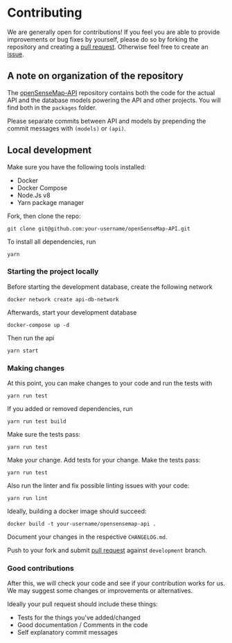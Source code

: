 # Contributing

We are generally open for contributions! If you feel you are able to provide improvements or bug fixes by yourself, please do so by forking the repository and creating a [pull request]. Otherwise feel free to create an [issue].

## A note on organization of the repository

The [openSenseMap-API](https://github.com/sensebox/openSenseMap-API) repository contains both the code for the actual API and the database models powering the API and other projects. You will find both in the `packages` folder.

Please separate commits between API and models by prepending the commit messages with `(models)` or `(api)`.

## Local development

Make sure you have the following tools installed:

- Docker
- Docker Compose
- Node.Js v8
- Yarn package manager

Fork, then clone the repo:

    git clone git@github.com:your-username/openSenseMap-API.git

To install all dependencies, run

    yarn

### Starting the project locally

Before starting the development database, create the following network

    docker network create api-db-network

Afterwards, start your development database

    docker-compose up -d

Then run the api

    yarn start

### Making changes

At this point, you can make changes to your code and run the tests with

    yarn run test

If you added or removed dependencies, run

    yarn run test build

Make sure the tests pass:

    yarn run test

Make your change. Add tests for your change. Make the tests pass:

    yarn run test

Also run the linter and fix possible linting issues with your code:

    yarn run lint

Ideally, building a docker image should succeed:

    docker build -t your-username/opensensemap-api .

Document your changes in the respective `CHANGELOG.md`.

Push to your fork and submit [pull request] against `development` branch.

### Good contributions

After this, we will check your code and see if your contribution works for us. We may suggest some changes or improvements or alternatives.

Ideally your pull request should include these things:

- Tests for the things you've added/changed
- Good documentation / Comments in the code
- Self explanatory commit messages

[issue]: https://github.com/sensebox/openSenseMap-API/issues/new
[pull request]: https://github.com/sensebox/openSenseMap-API/compare/
